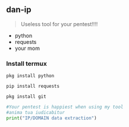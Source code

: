 ## dan-ip
> Useless tool for your pentest!!!! 

* python
* requests
* your mom

### Install termux 

``` pkg install python ```

``` pip install requests ```

``` pkg install git ```

``` python
#Your pentest is happiest when using my tool
#anima tua iudicabitur
print("IP/DOMAIN data extraction")
 ```
 
 
